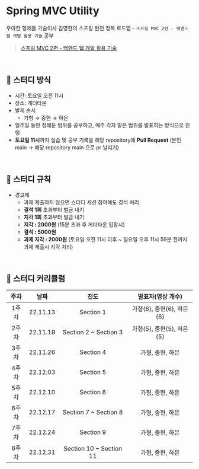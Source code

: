 # Spring MVC Utility
우아한 형제들 기술이사 김영한의 스프링 완전 정복 로드맵 - `스프링 MVC 2편 - 백엔드 웹 개발 활용 기술` 공부
> [스프링 MVC 2편 - 백엔드 웹 개발 활용 기술](https://www.inflearn.com/course/%EC%8A%A4%ED%94%84%EB%A7%81-mvc-2)
<br>

## 🌱 스터디 방식
- 시간: 토요일 오전 11시
- 장소: 게더타운
- 발제 순서 
    - 가형 → 중현 → 하은
- 일주일 동안 정해둔 범위를 공부하고, 매주 각자 맡은 범위를 발표하는 방식으로 진행
- **토요일 11시**까지 실습 및 공부 기록을 해당 repository에 **Pull Request** (본인 main → 해당 repository main 으로 pr 날리기)
<br>

## 🌱 스터디 규칙
- 경고제
    - 과제 제출하지 않으면 스터디 세션 참여해도 결석 처리
    - **결석 1회** 초과부터 벌금 내기 
    - **지각 1회** 초과부터 벌금 내기
    - **지각 : 2000원** (15분 초과 후 게더타운 입장시)
    - **결석 : 5000원**
    - **과제 지각 : 2000원** (토요일 오전 11시 이후 ~ 일요일 오후 11시 59분 전까지 과제 제출시 지각 처리)
<br>

## 🌱 스터디 커리큘럼
| 주차 | 날짜 | 진도 | 발표자(영상 개수) |
| :---: | :---: | :---:| :---: |
| 1주차 | 22.11.13 | Section 1 | 가형(6), 중현(6), 하은(6) | 
| 2주차 | 22.11.19 | Section 2 ~ Section 3 | 가형(5), 중현(5), 하은(5) |
| 3주차 | 22.11.26 | Section 4 | 가형, 중현, 하은 |
| 4주차 | 22.12.03 | Section 5 | 가형, 중현, 하은 |
| 5주차 | 22.12.10 | Section 6 | 가형, 중현, 하은 |
| 6주차 | 22.12.17 | Section 7 ~ Section 8 | 가형, 중현, 하은 |
| 7주차 | 22.12.24 | Section 9 | 가형, 중현, 하은 |
| 8주차 | 22.12.31 | Section 10 ~ Section 11 | 가형, 중현, 하은 |
